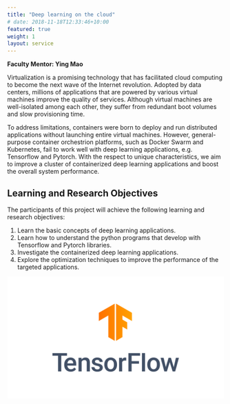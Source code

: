 ```yaml
---
title: "Deep learning on the cloud"
# date: 2018-11-18T12:33:46+10:00
featured: true
weight: 1
layout: service
---
```


**Faculty Mentor: Ying Mao**

Virtualization is a promising technology that has facilitated cloud computing to become the next wave of the Internet revolution. Adopted by data centers, millions of applications that are powered by various virtual machines improve the quality of services. Although virtual machines are well-isolated among each other, they suffer from redundant boot volumes and slow provisioning time.

To address limitations, containers were born to deploy and run distributed applications without launching entire virtual machines. However, general-purpose container orchestrion platforms, such as Docker Swarm and Kubernetes, fail to work well with deep learning applications, e.g. Tensorflow and Pytorch. With the respect to unique characteristics, we aim to improve a cluster of containerized deep learning applications and boost the overall system performance.


## Learning and Research Objectives

The participants of this project will achieve the following learning and research objectives:

1. Learn the basic concepts of deep learning applications.
2. Learn how to understand the python programs that develop with Tensorflow and Pytorch libraries.
3. Investigate the containerized deep learning applications.
4. Explore the optimization techniques to improve the performance of the targeted applications. 


![Tensorflow](/images/projects/tensorflow.png)
